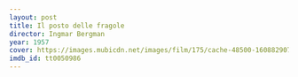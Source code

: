 ```yaml
---
layout: post
title: Il posto delle fragole
director: Ingmar Bergman
year: 1957
cover: https://images.mubicdn.net/images/film/175/cache-48500-1608829074/image-w1280.jpg
imdb_id: tt0050986
---
```

